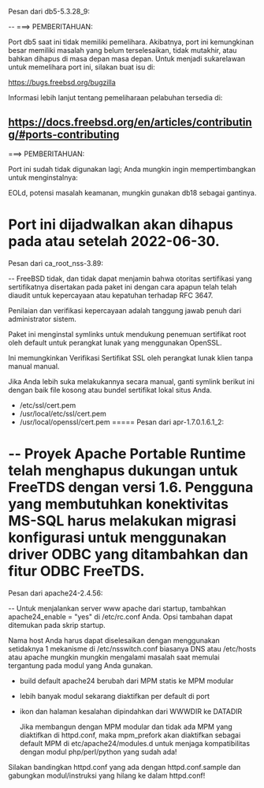 Pesan dari db5-5.3.28_9:

--
===> PEMBERITAHUAN:

Port db5 saat ini tidak memiliki pemelihara. Akibatnya, port ini kemungkinan besar memiliki masalah yang belum terselesaikan, tidak mutakhir, atau bahkan dihapus di masa depan masa depan. Untuk menjadi sukarelawan untuk memelihara port ini, silakan buat isu di:

https://bugs.freebsd.org/bugzilla

Informasi lebih lanjut tentang pemeliharaan pelabuhan tersedia di:

https://docs.freebsd.org/en/articles/contributing/#ports-contributing
--
===> PEMBERITAHUAN:

Port ini sudah tidak digunakan lagi; Anda mungkin ingin mempertimbangkan untuk menginstalnya:

EOLd, potensi masalah keamanan, mungkin gunakan db18 sebagai gantinya.

Port ini dijadwalkan akan dihapus pada atau setelah 2022-06-30.
=====
Pesan dari ca_root_nss-3.89:

--
FreeBSD tidak, dan tidak dapat menjamin bahwa otoritas sertifikasi
yang sertifikatnya disertakan pada paket ini dengan cara apapun telah
telah diaudit untuk kepercayaan atau kepatuhan terhadap RFC 3647.

Penilaian dan verifikasi kepercayaan adalah tanggung jawab penuh dari
administrator sistem.


Paket ini menginstal symlinks untuk mendukung penemuan sertifikat root oleh
default untuk perangkat lunak yang menggunakan OpenSSL.

Ini memungkinkan Verifikasi Sertifikat SSL oleh perangkat lunak klien tanpa manual
manual.

Jika Anda lebih suka melakukannya secara manual, ganti symlink berikut ini dengan
baik file kosong atau bundel sertifikat lokal situs Anda.

  * /etc/ssl/cert.pem
  * /usr/local/etc/ssl/cert.pem
  * /usr/local/openssl/cert.pem
=====
Pesan dari apr-1.7.0.1.6.1_2:

--
Proyek Apache Portable Runtime telah menghapus dukungan untuk FreeTDS dengan
versi 1.6. Pengguna yang membutuhkan konektivitas MS-SQL harus melakukan migrasi
konfigurasi untuk menggunakan driver ODBC yang ditambahkan dan fitur ODBC FreeTDS.
=====
Pesan dari apache24-2.4.56:

--
Untuk menjalankan server www apache dari startup, tambahkan apache24_enable = "yes"
di /etc/rc.conf Anda. Opsi tambahan dapat ditemukan pada skrip startup.

Nama host Anda harus dapat diselesaikan dengan menggunakan setidaknya 1 mekanisme di
/etc/nsswitch.conf biasanya DNS atau /etc/hosts atau apache mungkin
mungkin mengalami masalah saat memulai tergantung pada modul yang Anda gunakan.


- build default apache24 berubah dari MPM statis ke MPM modular
- lebih banyak modul sekarang diaktifkan per default di port
- ikon dan halaman kesalahan dipindahkan dari WWWDIR ke DATADIR

   Jika membangun dengan MPM modular dan tidak ada MPM yang diaktifkan di
   httpd.conf, maka mpm_prefork akan diaktifkan sebagai default
   MPM di etc/apache24/modules.d untuk menjaga kompatibilitas dengan
   modul php/perl/python yang sudah ada!

Silakan bandingkan httpd.conf yang ada dengan httpd.conf.sample
dan gabungkan modul/instruksi yang hilang ke dalam httpd.conf!